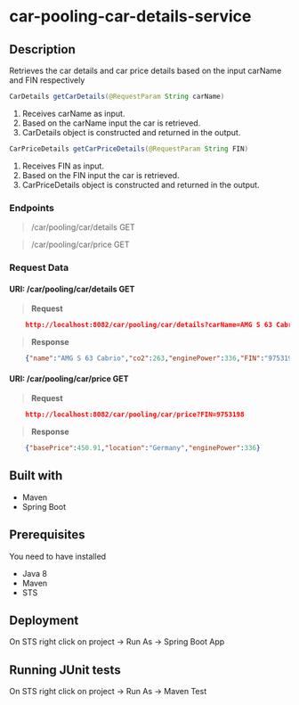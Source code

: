 # car-pooling-car-details-service
## Description

Retrieves the car details and car price details based on the input carName and FIN respectively

```java
CarDetails getCarDetails(@RequestParam String carName)
```
1. Receives carName as input.
2. Based on the carName input the car is retrieved.
3. CarDetails object is constructed and returned in the output.

```java
CarPriceDetails getCarPriceDetails(@RequestParam String FIN)
```
1. Receives FIN as input.
2. Based on the FIN input the car is retrieved.
3. CarPriceDetails object is constructed and returned in the output.

### Endpoints

>/car/pooling/car/details GET

>/car/pooling/car/price GET

### Request Data

#### URI: /car/pooling/car/details GET

> **Request**

```json
	http://localhost:8082/car/pooling/car/details?carName=AMG S 63 Cabrio
```

> **Response**

```json
	{"name":"AMG S 63 Cabrio","co2":263,"enginePower":336,"FIN":"9753198"}
```

#### URI: /car/pooling/car/price GET

> **Request**

```json
	http://localhost:8082/car/pooling/car/price?FIN=9753198
```

> **Response**

```json
	{"basePrice":450.91,"location":"Germany","enginePower":336}
```

## Built with
* Maven
* Spring Boot

## Prerequisites
You need to have installed

 - Java 8
 - Maven
 - STS
 
## Deployment
On STS right click on project -> Run As -> Spring Boot App

## Running JUnit tests
On STS right click on project -> Run As -> Maven Test

